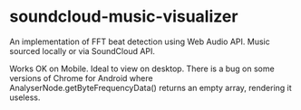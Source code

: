 # soundcloud-music-visualizer

An implementation of FFT beat detection using Web Audio API. Music sourced locally or via SoundCloud API. 

Works OK on Mobile. Ideal to view on desktop. There is a bug on some versions of Chrome for Android where AnalyserNode.getByteFrequencyData() returns an empty array, rendering it useless. 
